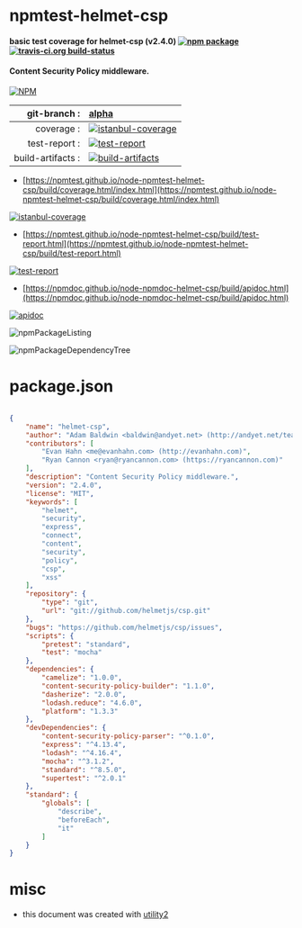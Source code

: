 # npmtest-helmet-csp

#### basic test coverage for  helmet-csp (v2.4.0)  [![npm package](https://img.shields.io/npm/v/npmtest-helmet-csp.svg?style=flat-square)](https://www.npmjs.org/package/npmtest-helmet-csp) [![travis-ci.org build-status](https://api.travis-ci.org/npmtest/node-npmtest-helmet-csp.svg)](https://travis-ci.org/npmtest/node-npmtest-helmet-csp)

#### Content Security Policy middleware.

[![NPM](https://nodei.co/npm/helmet-csp.png?downloads=true&downloadRank=true&stars=true)](https://www.npmjs.com/package/helmet-csp)

| git-branch : | [alpha](https://github.com/npmtest/node-npmtest-helmet-csp/tree/alpha)|
|--:|:--|
| coverage : | [![istanbul-coverage](https://npmtest.github.io/node-npmtest-helmet-csp/build/coverage.badge.svg)](https://npmtest.github.io/node-npmtest-helmet-csp/build/coverage.html/index.html)|
| test-report : | [![test-report](https://npmtest.github.io/node-npmtest-helmet-csp/build/test-report.badge.svg)](https://npmtest.github.io/node-npmtest-helmet-csp/build/test-report.html)|
| build-artifacts : | [![build-artifacts](https://npmtest.github.io/node-npmtest-helmet-csp/glyphicons_144_folder_open.png)](https://github.com/npmtest/node-npmtest-helmet-csp/tree/gh-pages/build)|

- [https://npmtest.github.io/node-npmtest-helmet-csp/build/coverage.html/index.html](https://npmtest.github.io/node-npmtest-helmet-csp/build/coverage.html/index.html)

[![istanbul-coverage](https://npmtest.github.io/node-npmtest-helmet-csp/build/screenCapture.buildCi.browser.%252Ftmp%252Fbuild%252Fcoverage.lib.html.png)](https://npmtest.github.io/node-npmtest-helmet-csp/build/coverage.html/index.html)

- [https://npmtest.github.io/node-npmtest-helmet-csp/build/test-report.html](https://npmtest.github.io/node-npmtest-helmet-csp/build/test-report.html)

[![test-report](https://npmtest.github.io/node-npmtest-helmet-csp/build/screenCapture.buildCi.browser.%252Ftmp%252Fbuild%252Ftest-report.html.png)](https://npmtest.github.io/node-npmtest-helmet-csp/build/test-report.html)

- [https://npmdoc.github.io/node-npmdoc-helmet-csp/build/apidoc.html](https://npmdoc.github.io/node-npmdoc-helmet-csp/build/apidoc.html)

[![apidoc](https://npmdoc.github.io/node-npmdoc-helmet-csp/build/screenCapture.buildCi.browser.%252Ftmp%252Fbuild%252Fapidoc.html.png)](https://npmdoc.github.io/node-npmdoc-helmet-csp/build/apidoc.html)

![npmPackageListing](https://npmtest.github.io/node-npmtest-helmet-csp/build/screenCapture.npmPackageListing.svg)

![npmPackageDependencyTree](https://npmtest.github.io/node-npmtest-helmet-csp/build/screenCapture.npmPackageDependencyTree.svg)



# package.json

```json

{
    "name": "helmet-csp",
    "author": "Adam Baldwin <baldwin@andyet.net> (http://andyet.net/team/baldwin)",
    "contributors": [
        "Evan Hahn <me@evanhahn.com> (http://evanhahn.com)",
        "Ryan Cannon <ryan@ryancannon.com> (https://ryancannon.com)"
    ],
    "description": "Content Security Policy middleware.",
    "version": "2.4.0",
    "license": "MIT",
    "keywords": [
        "helmet",
        "security",
        "express",
        "connect",
        "content",
        "security",
        "policy",
        "csp",
        "xss"
    ],
    "repository": {
        "type": "git",
        "url": "git://github.com/helmetjs/csp.git"
    },
    "bugs": "https://github.com/helmetjs/csp/issues",
    "scripts": {
        "pretest": "standard",
        "test": "mocha"
    },
    "dependencies": {
        "camelize": "1.0.0",
        "content-security-policy-builder": "1.1.0",
        "dasherize": "2.0.0",
        "lodash.reduce": "4.6.0",
        "platform": "1.3.3"
    },
    "devDependencies": {
        "content-security-policy-parser": "^0.1.0",
        "express": "^4.13.4",
        "lodash": "^4.16.4",
        "mocha": "^3.1.2",
        "standard": "^8.5.0",
        "supertest": "^2.0.1"
    },
    "standard": {
        "globals": [
            "describe",
            "beforeEach",
            "it"
        ]
    }
}
```



# misc
- this document was created with [utility2](https://github.com/kaizhu256/node-utility2)
